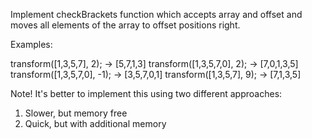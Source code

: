 Implement checkBrackets function which accepts array and offset and moves all elements of the array to offset positions right.

Examples:

transform([1,3,5,7], 2); -> [5,7,1,3]
transform([1,3,5,7,0], 2); -> [7,0,1,3,5]
transform([1,3,5,7,0], -1); -> [3,5,7,0,1]
transform([1,3,5,7], 9); -> [7,1,3,5]

Note!
It's better to implement this using two different approaches:
1) Slower, but memory free
2) Quick, but with additional memory